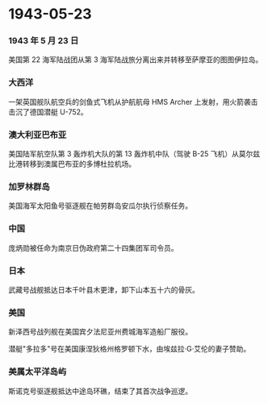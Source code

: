 # 1943-05-23

### 1943 年 5 月 23 日

美国第 22 海军陆战团从第 3
海军陆战旅分离出来并转移至萨摩亚的图图伊拉岛。

### 大西洋

一架英国舰队航空兵的剑鱼式飞机从护航航母 HMS Archer
上发射，用火箭袭击击沉了德国潜艇 U-752。

### 澳大利亚巴布亚

美国陆军航空队第 3 轰炸机大队的第 13 轰炸机中队（驾驶 B-25
飞机）从莫尔兹比港转移到澳属巴布亚的多博杜拉机场。

### 加罗林群岛

美国海军太阳鱼号驱逐舰在帕劳群岛安瓜尔执行侦察任务。

### 中国

庞炳勋被任命为南京日伪政府第二十四集团军司令员。

### 日本

武藏号战舰抵达日本千叶县木更津，卸下山本五十六的骨灰。

### 美国

新泽西号战列舰在美国宾夕法尼亚州费城海军造船厂服役。

潜艇"多拉多"号在美国康涅狄格州格罗顿下水，由埃兹拉·G·艾伦的妻子赞助。

### 美属太平洋岛屿

斯诺克号驱逐舰抵达中途岛环礁，结束了其首次战争巡逻。